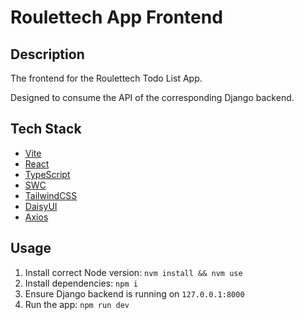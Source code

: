 # Roulettech App Frontend

## Description

The frontend for the Roulettech Todo List App.

Designed to consume the API of the corresponding Django backend.

## Tech Stack

-   [Vite](https://vitejs.dev/)
-   [React](https://react.dev/)
-   [TypeScript](https://www.typescriptlang.org/)
-   [SWC](https://swc.rs/)
-   [TailwindCSS](https://tailwindcss.com/)
-   [DaisyUI](https://daisyui.com/)
-   [Axios](https://axios-http.com/)

## Usage

1. Install correct Node version: `nvm install && nvm use`
2. Install dependencies: `npm i`
3. Ensure Django backend is running on `127.0.0.1:8000`
4. Run the app: `npm run dev`
